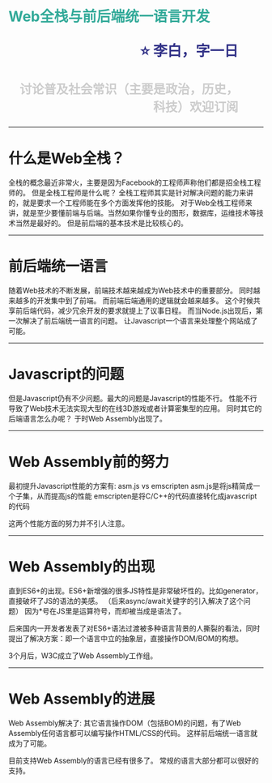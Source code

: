 <span style="color:#3A9">Web全栈与前后端统一语言开发</span><p style="text-align:right;font-size:28px;margin-right:50px;color:#333388;">:star: 李白，字一日</p><p style="text-align:right;font-size:24px;margin-right:50px;color:#ccc">讨论普及社会常识（主要是政治，历史，科技）欢迎订阅</p>
===

---

什么是Web全栈？
==
全栈的概念最近非常火，主要是因为Facebook的工程师声称他们都是招全栈工程师的。
但是全栈工程师是什么呢？
全栈工程师其实是针对解决问题的能力来讲的，就是要求一个工程师能在多个方面发挥他的技能。
对于Web全栈工程师来讲，就是至少要懂前端与后端。当然如果你懂专业的图形，数据库，运维技术等技术当然是最好的。
但是前后端的基本技术是比较核心的。

---

前后端统一语言
==

随着Web技术的不断发展，前端技术越来越成为Web技术中的重要部分。
同时越来越多的开发集中到了前端。
而前端后端通用的逻辑就会越来越多。
这个时候共享前后端代码，减少冗余开发的要求就提上了议事日程。
而当Node.js出现后，第一次解决了前后端统一语言的问题。
让Javascript一个语言来处理整个网站成了可能。

---
Javascript的问题
==
但是Javascript仍有不少问题。最大的问题是Javascript的性能不行。
性能不行导致了Web技术无法实现大型的在线3D游戏或者计算密集型的应用。
同时其它的后端语言怎么办呢？
于时Web Assembly出现了。

---
Web Assembly前的努力
==
最初提升Javascript性能的方案有:
asm.js vs emscripten
asm.js是将js精简成一个子集，从而提高js的性能
emscripten是将C/C++的代码直接转化成javascript的代码

这两个性能方面的努力并不引人注意。

---
Web Assembly的出现
==

直到ES6+的出现。ES6+新增强的很多JS特性是非常破坏性的。比如generator，直接破坏了JS的语法的美感。
（后来async/await关键字的引入解决了这个问题）
因为\*号在JS里是运算符号，而却被当成是语法了。

后来国内一开发者发表了对ES6+语法过渡被多种语言背景的人撕裂的看法，同时提出了解决方案：即一个语言中立的抽象层，直接操作DOM/BOM的构想。

3个月后，W3C成立了Web Assembly工作组。

---
Web Assembly的进展
==

Web Assembly解决了:
其它语言操作DOM（包括BOM)的问题，有了Web Assembly任何语言都可以编写操作HTML/CSS的代码。
这样前后端统一语言就成为了可能。

目前支持Web Assembly的语言已经有很多了。
常规的语言大部分都可以很好的支持。
